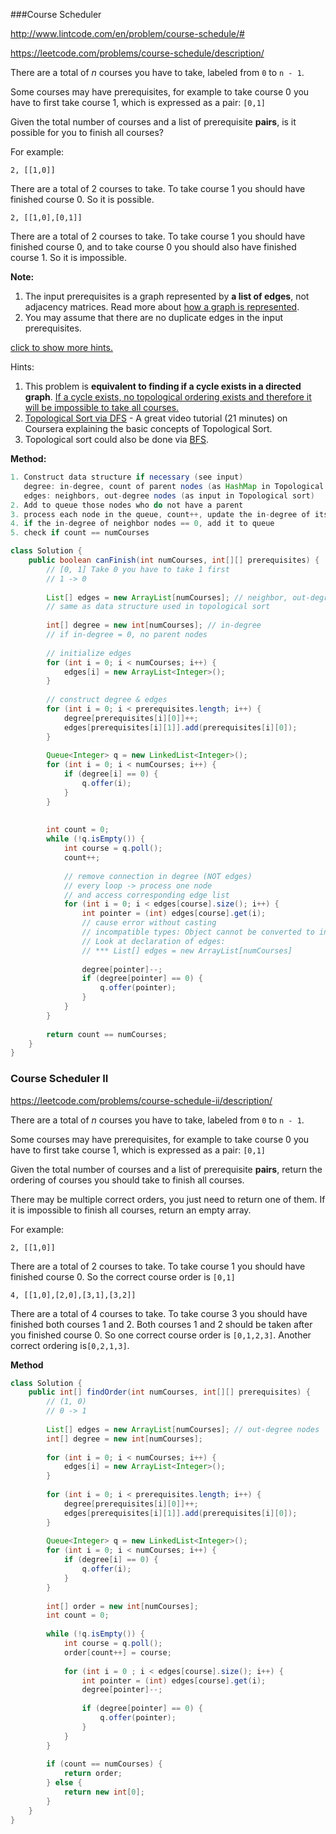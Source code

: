 ###Course Scheduler

http://www.lintcode.com/en/problem/course-schedule/#

https://leetcode.com/problems/course-schedule/description/



There are a total of *n* courses you have to take, labeled from `0` to `n - 1`.

Some courses may have prerequisites, for example to take course 0 you have to first take course 1, which is expressed as a pair: `[0,1]`

Given the total number of courses and a list of prerequisite **pairs**, is it possible for you to finish all courses?

For example:

```
2, [[1,0]]
```

There are a total of 2 courses to take. To take course 1 you should have finished course 0. So it is possible.

```
2, [[1,0],[0,1]]
```

There are a total of 2 courses to take. To take course 1 you should have finished course 0, and to take course 0 you should also have finished course 1. So it is impossible.

**Note:**

1. The input prerequisites is a graph represented by **a list of edges**, not adjacency matrices. Read more about [how a graph is represented](https://www.khanacademy.org/computing/computer-science/algorithms/graph-representation/a/representing-graphs).
2. You may assume that there are no duplicate edges in the input prerequisites.

[click to show more hints.](https://leetcode.com/problems/course-schedule/description/#)

Hints:

1. This problem is **equivalent to finding if a cycle exists in a directed graph**. <u>If a cycle exists, no topological ordering exists and therefore it will be impossible to take all courses.</u>
2. [Topological Sort via DFS](https://class.coursera.org/algo-003/lecture/52) - A great video tutorial (21 minutes) on Coursera explaining the basic concepts of Topological Sort.
3. Topological sort could also be done via [BFS](https://en.wikipedia.org/wiki/Topological_sorting#Algorithms).



**Method:**

```java
1. Construct data structure if necessary (see input)
   degree: in-degree, count of parent nodes (as HashMap in Topological sort)
   edges: neighbors, out-degree nodes (as input in Topological sort)
2. Add to queue those nodes who do not have a parent
3. process each node in the queue, count++, update the in-degree of its neighbor/children nodes (since this node is processed and deleted from the graph)
4. if the in-degree of neighbor nodes == 0, add it to queue
5. check if count == numCourses
```



```java
class Solution {
    public boolean canFinish(int numCourses, int[][] prerequisites) {
        // [0, 1] Take 0 you have to take 1 first
        // 1 -> 0
        
        List[] edges = new ArrayList[numCourses]; // neighbor, out-degree node
        // same as data structure used in topological sort
        
        int[] degree = new int[numCourses]; // in-degree
        // if in-degree = 0, no parent nodes
        
        // initialize edges
        for (int i = 0; i < numCourses; i++) {
            edges[i] = new ArrayList<Integer>();
        }
        
        // construct degree & edges
        for (int i = 0; i < prerequisites.length; i++) {
            degree[prerequisites[i][0]]++; 
            edges[prerequisites[i][1]].add(prerequisites[i][0]);
        }
        
        Queue<Integer> q = new LinkedList<Integer>();
        for (int i = 0; i < numCourses; i++) {
            if (degree[i] == 0) {
                q.offer(i);
            }
        }
        
        
        int count = 0;
        while (!q.isEmpty()) {
            int course = q.poll(); 
            count++;
            
            // remove connection in degree (NOT edges)
            // every loop -> process one node 
            // and access corresponding edge list
            for (int i = 0; i < edges[course].size(); i++) {
                int pointer = (int) edges[course].get(i); 
                // cause error without casting
                // incompatible types: Object cannot be converted to int
                // Look at declaration of edges: 
                // *** List[] edges = new ArrayList[numCourses]
                
                degree[pointer]--;
                if (degree[pointer] == 0) {
                    q.offer(pointer);
                }
            }
        }
        
        return count == numCourses;
    }
}
```





### Course Scheduler II

https://leetcode.com/problems/course-schedule-ii/description/

There are a total of *n* courses you have to take, labeled from `0` to `n - 1`.

Some courses may have prerequisites, for example to take course 0 you have to first take course 1, which is expressed as a pair: `[0,1]`

Given the total number of courses and a list of prerequisite **pairs**, return the ordering of courses you should take to finish all courses.

There may be multiple correct orders, you just need to return one of them. If it is impossible to finish all courses, return an empty array.

For example:

```
2, [[1,0]]
```

There are a total of 2 courses to take. To take course 1 you should have finished course 0. So the correct course order is `[0,1]`

```
4, [[1,0],[2,0],[3,1],[3,2]]
```

There are a total of 4 courses to take. To take course 3 you should have finished both courses 1 and 2. Both courses 1 and 2 should be taken after you finished course 0. So one correct course order is `[0,1,2,3]`. Another correct ordering is`[0,2,1,3]`.



**Method**



```java
class Solution {
    public int[] findOrder(int numCourses, int[][] prerequisites) {
        // (1, 0) 
        // 0 -> 1
        
        List[] edges = new ArrayList[numCourses]; // out-degree nodes
        int[] degree = new int[numCourses];
        
        for (int i = 0; i < numCourses; i++) {
            edges[i] = new ArrayList<Integer>();
        }
        
        for (int i = 0; i < prerequisites.length; i++) {
            degree[prerequisites[i][0]]++;
            edges[prerequisites[i][1]].add(prerequisites[i][0]);
        }
        
        Queue<Integer> q = new LinkedList<Integer>();
        for (int i = 0; i < numCourses; i++) {
            if (degree[i] == 0) {
                q.offer(i);
            }
        }
        
        int[] order = new int[numCourses];
        int count = 0;
        
        while (!q.isEmpty()) {
            int course = q.poll();
            order[count++] = course;
            
            for (int i = 0 ; i < edges[course].size(); i++) {
                int pointer = (int) edges[course].get(i);
                degree[pointer]--;
                
                if (degree[pointer] == 0) {
                    q.offer(pointer);
                }
            }
        }
        
        if (count == numCourses) {
            return order;
        } else {
            return new int[0];
        }
    }
}
```

